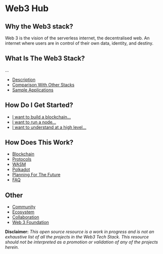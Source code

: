 # Web3 Hub

## Why the Web3 stack?
Web 3 is the vision of the serverless internet, the decentralised web. An internet where users are in control of their own data, identity, and destiny.

## What Is The Web3 Stack?

...

* [Description](what/description)
* [Comparison With Other Stacks](what/comparison)
* [Sample Applications](what/sample-apps)

## How Do I Get Started?

* [I want to build a blockchain...](get-started/blockchain)
* [I want to run a node...](get-started/node)
* [I want to understand at a high level...](get-started/high-level)

## How Does This Work?

* [Blockchain](work/blockchain)
* [Protocols](work/protocols)
* [WASM](work/wasm)
* [Polkadot](work/polkadot)
* [Planning For The Future](work/planning)
* [FAQ](how/FAQ)

## Other

* [Community](other/community)
* [Ecosystem](other/ecosystem)
* [Collaboration](other/collaboration)
* [Web 3 Foundation](other/web3-foundation)

**Disclaimer:** _This open source resource is a work in progress and is not an exhaustive list of all the projects in the Web3 Tech Stack. This resource should not be interpreted as a promotion or validation of any of the projects herein._
